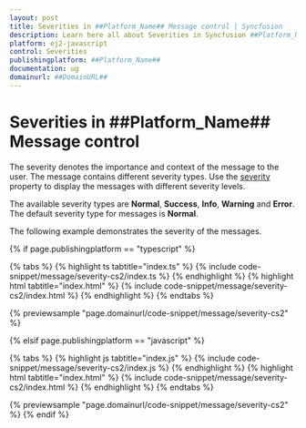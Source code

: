 ```yaml
---
layout: post
title: Severities in ##Platform_Name## Message control | Syncfusion
description: Learn here all about Severities in Syncfusion ##Platform_Name## Message control of Syncfusion Essential JS 2 and more.
platform: ej2-javascript
control: Severities 
publishingplatform: ##Platform_Name##
documentation: ug
domainurl: ##DomainURL##
---
```


# Severities in ##Platform_Name## Message control

The severity denotes the importance and context of the message to the user. The message contains different severity types. Use the [severity](../api/message/#severity) property to display the messages with different severity levels.

The available severity types are **Normal**, **Success**, **Info**, **Warning** and **Error**. The default severity type for messages is **Normal**.

The following example demonstrates the severity of the messages.

{% if page.publishingplatform == "typescript" %}

 {% tabs %}
{% highlight ts tabtitle="index.ts" %}
{% include code-snippet/message/severity-cs2/index.ts %}
{% endhighlight %}
{% highlight html tabtitle="index.html" %}
{% include code-snippet/message/severity-cs2/index.html %}
{% endhighlight %}
{% endtabs %}
        
{% previewsample "page.domainurl/code-snippet/message/severity-cs2" %}

{% elsif page.publishingplatform == "javascript" %}

{% tabs %}
{% highlight js tabtitle="index.js" %}
{% include code-snippet/message/severity-cs2/index.js %}
{% endhighlight %}
{% highlight html tabtitle="index.html" %}
{% include code-snippet/message/severity-cs2/index.html %}
{% endhighlight %}
{% endtabs %}

{% previewsample "page.domainurl/code-snippet/message/severity-cs2" %}
{% endif %}
